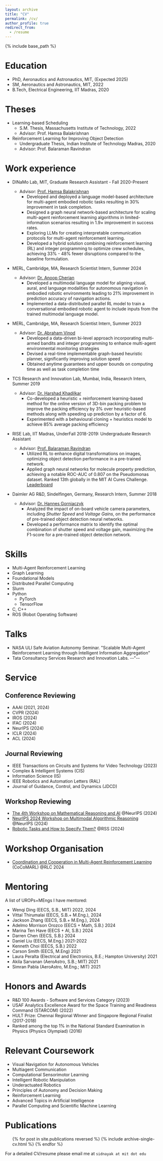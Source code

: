 ```yaml
---
layout: archive
title: "CV"
permalink: /cv/
author_profile: true
redirect_from:
  - /resume
---
```


{% include base_path %}

# Education

- PhD, Aeronautics and Astronautics, MIT, (Expected 2025)
- SM, Aeronautics and Astronautics, MIT, 2022
- B.Tech, Electrical Engineering, IIT Madras, 2020

# Theses

- Learning-based Scheduling
  - S.M. Thesis, Massachusetts Institute of Technology, 2022
  - Advisor: Prof. Hamsa Balakrishnan
- Reinforcement Learning for Improving Object Detection
  - Undergraduate Thesis, Indian Institute of Technology Madras, 2020
  - Advisor: Prof. Balaraman Ravindran

# Work experience

- DINaMo Lab, MIT, Graduate Research Assistant - Fall 2020-Present

  - Advisor: [Prof. Hamsa Balakrishnan](https://www.mit.edu/~hamsa/index.html)
    - Developed and deployed a language model-based architecture for multi-agent embodied robotic tasks resulting in 30% improvement in task completion.
    - Designed a graph neural network-based architecture for scaling multi-agent reinforcement learning algorithms in limited-information scenarios resulting in 1.9× improvement in success rates.
    - Exploring LLMs for creating interpretable communication protocols for multi-agent reinforcement learning.
    - Developed a hybrid solution combining reinforcement learning (RL) and integer programming to optimize crew schedules, achieving 33% - 48% fewer disruptions compared to the baseline formulation.

- MERL, Cambridge, MA, Research Scientist Intern, Summer 2024

  - Advisor: [Dr. Anoop Cherian](https://users.cecs.anu.edu.au/~cherian/)
    - Developed a multimodal language model for aligning visual, aural, and language modalities for autonomous navigation in embodied robotic environments leading to 21% improvement in prediction accuracy of navigation actions.
    - Implemented a data-distributed parallel RL model to train a conversational embodied robotic agent to include inputs from the trained multimodal language model.

- MERL, Cambridge, MA, Research Scientist Intern, Summer 2023

  - Advisor: [Dr. Abraham Vinod](https://abyvinod.github.io/)
    - Developed a data-driven bi-level approach incorporating multi-armed bandits and integer programming to enhance multi-agent environmental monitoring strategies
    - Devised a real-time implementable graph-based heuristic planner, significantly improving solution speed
    - Obtained anytime guarantees and upper bounds on computing time as well as task completion time

- TCS Research and Innovation Lab, Mumbai, India, Research Intern, Summer 2019

  - Advisor: [Dr. Harshad Khadilkar](https://sites.google.com/view/harshad/home)
    - Co-developed a heuristic + reinforcement learning-based method for the online version of 3D-bin packing problem to improve the packing efficiency by 3% over heuristic-based methods along with speeding up prediction by a factor of 6.
    - Experimented with a behavioural cloning + heuristics model to achieve 85% average packing efficiency

- RISE Lab, IIT Madras, UnderFall 2018-2019: Undergraduate Research Assistant

  - Advisor: [Prof. Balaraman Ravindran](https://www.cse.iitm.ac.in/~ravi/)
    - Utilized RL to enhance digital transformations on images, optimizing object detection performance in a pre-trained network.
    - Applied graph neural networks for molecule property prediction, achieving a notable ROC-AUC of $0.807$ on the Pseudomonas dataset. Ranked 13th globally in the MIT AI Cures Challenge. [Leaderboard](https://www.aicures.mit.edu/tasks)

- Daimler AG R&D, Sindelfingen, Germany, Research Intern, Summer 2018
  - Advisor: [Dr. Hannes Gorniaczyk](https://de.linkedin.com/in/gorniaczyk)
    - Analyzed the impact of on-board vehicle camera parameters, including _Shutter Speed_ and _Voltage Gains_, on the performance of pre-trained object detection neural networks.
    - Developed a performance matrix to identify the optimal combination of shutter speed and voltage gain, maximizing the F1-score for a pre-trained object detection network.

# Skills

- Multi-Agent Reinforcement Learning
- Graph Learning
- Foundational Models
- Distributed Parallel Computing
- Slurm
- Python
  - PyTorch
  - TensorFlow
- C, C++
- ROS (Robot Operating Software)

# Talks

- NASA ULI Safe Aviation Autonomy Seminar. "Scalable Multi-Agent Reinforcement Learning through Intelligent Information Aggregation"
- Tata Consultancy Services Research and Innovation Labs. --"--

# Service

## Conference Reviewing

- AAAI (2021, 2024)
- CVPR (2024)
- IROS (2024)
- IFAC (2024)
- NeurIPS (2024)
- ICLR (2024)
- ACL (2024)

## Journal Reviewing

- IEEE Transactions on Circuits and Systems for Video Technology (2023)
- Complex & Intelligent Systems (CIS)
- Information Science (IS)
- IEEE Robotics and Automation Letters (RAL)
- Journal of Guidance, Control, and Dynamics (JDCD)

## Workshop Reviewing

- [The 4th Workshop on Mathematical Reasoning and AI](https://mathai2024.github.io/) @NeurIPS (2024)
- [NeurIPS 2024 Workshop on Multimodal Algorithmic Reasoning](https://marworkshop.github.io/neurips24/) @NeurIPS (2024)
- [Robotic Tasks and How to Specify Them?](https://sites.google.com/view/rss-taskspec) @RSS (2024)

# Workshop Organisation

- [Coordination and Cooperation in Multi-Agent Reinforcement Learning](https://sites.google.com/view/cocomarl-2024/home) (CoCoMARL) @RLC 2024

# Mentoring

A list of UROPs+MEngs I have mentored:

- Wenqi Ding (EECS, S.B., MIT) 2022, 2024
- Vittal Thirumalai (EECS, S.B.+ M.Eng.), 2024
- Jackson Zhang (EECS, S.B.+ M.Eng.), 2024
- Adelmo Morrison Orozco (EECS + Math, S.B.) 2024
- Marina Ten Have (EECS + AI, S.B.) 2024
- Darren Chen (EECS, S.B.) 2024
- Daniel Liu (EECS, M.Eng.) 2021-2022
- Kenneth Choi (EECS, S.B.) 2022
- Carson Smith (EECS, M.Eng) 2021
- Laura Peralta (Electrical and Electronics, B.E.; Hampton University) 2021
- Akila Sarvanan (AeroAstro, S.B.; MIT) 2021
- Simran Pabla (AeroAstro, M.Eng.; MIT) 2021

# Honors and Awards

- R&D 100 Awards - Software and Services Category (2023)
- USAF Analytics Excellence Award for the Space Training and Readiness Command (STARCOM) (2022)
- HULT Prize: Chennai Regional WInner and Singapore Regional Finalist (2017-2018)
- Ranked among the top 1% in the National Standard Examination in Physics (Physics Olympiad) (2016)

# Relevant Coursework

- Visual Navigation for Autonomous Vehicles
- Multiagent Communication
- Computational Sensorimotor Learning
- Intelligent Robotic Manipulation
- Underactuated Robotics
- Principles of Autonomy and Decision Making
- Reinforcement Learning
- Advanced Topics in Artificial Intelligence
- Parallel Computing and Scientific Machine Learning

# Publications

  <ul>{% for post in site.publications reversed %}
    {% include archive-single-cv.html %}
  {% endfor %}</ul>

For a detailed CV/resume please email me at `sidnayak at mit dot edu`
